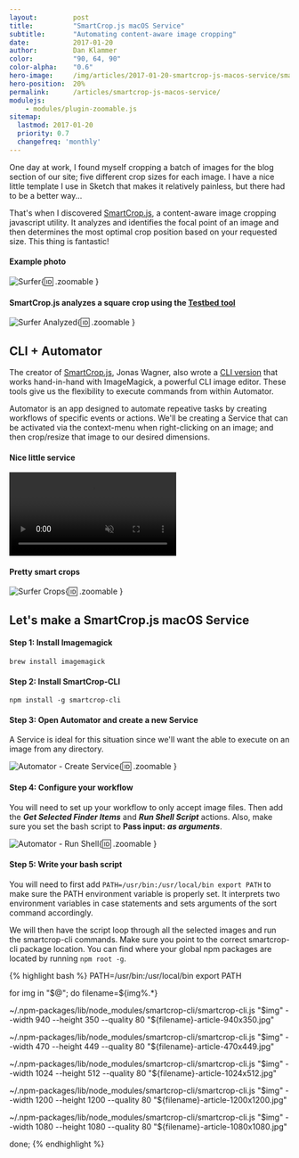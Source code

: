 ```yaml
---
layout:         post
title:          "SmartCrop.js macOS Service"
subtitle:       "Automating content-aware image cropping"
date:           2017-01-20
author:         Dan Klammer
color:          "90, 64, 90"
color-alpha:    "0.6"
hero-image:     /img/articles/2017-01-20-smartcrop-js-macos-service/smartcrop-js-macos-service-hero.jpg
hero-position:  20%
permalink:      /articles/smartcrop-js-macos-service/
modulejs:
    - modules/plugin-zoomable.js
sitemap:
  lastmod: 2017-01-20
  priority: 0.7
  changefreq: 'monthly'
---
```


One day at work, I found myself cropping a batch of images for the blog section of our site; five different crop sizes for each image. I have a nice little template I use in Sketch that makes it relatively painless, but there had to be a better way...

That's when I discovered [SmartCrop.js], a content-aware image cropping javascript utility. It analyzes and identifies the focal point of an image and then determines the most optimal crop position based on your requested size. This thing is fantastic!

#### **Example photo**

![Surfer](/img/articles/2017-01-20-smartcrop-js-macos-service/smartcrop-js-macos-service-hero.jpg){:id: .zoomable }


#### **SmartCrop.js analyzes a square crop using the [Testbed tool]**

![Surfer Analyzed](/img/articles/2017-01-20-smartcrop-js-macos-service/surfer-analyzed.jpg){:id: .zoomable }



## CLI + Automator

The creator of [SmartCrop.js], Jonas Wagner, also wrote a [CLI version] that works hand-in-hand with ImageMagick, a powerful CLI image editor. These tools give us the flexibility to execute commands from within Automator.

Automator is an app designed to automate repeative tasks by creating workflows of specific events or actions. We'll be creating a Service that can be activated via the context-menu when right-clicking on an image; and then crop/resize that image to our desired dimensions.


#### **Nice little service**

<p><video src="/img/articles/2017-01-20-smartcrop-js-macos-service/surfer-generate.mp4" autoplay loop muted webkit-playsinline playsinline class="zoomable"></video></p>


#### **Pretty smart crops**

![Surfer Crops](/img/articles/2017-01-20-smartcrop-js-macos-service/surfer-crops.jpg){:id: .zoomable }



## Let's make a SmartCrop.js macOS Service

#### **Step 1: Install Imagemagick**  
`brew install imagemagick`

#### **Step 2: Install SmartCrop-CLI**  
`npm install -g smartcrop-cli`

#### **Step 3: Open Automator and create a new Service**

A Service is ideal for this situation since we'll want the able to execute on an image from any directory.

![Automator - Create Service](/img/articles/2017-01-20-smartcrop-js-macos-service/automator-service.png){:id: .zoomable }


#### **Step 4: Configure your workflow**  

You will need to set up your workflow to only accept image files. Then add the ***Get Selected Finder Items*** and ***Run Shell Script*** actions. Also, make sure you set the bash script to **Pass input:** ***as arguments***.

![Automator - Run Shell](/img/articles/2017-01-20-smartcrop-js-macos-service/automator-run-shell.png){:id: .zoomable }


#### **Step 5: Write your bash script**  

You will need to first add `PATH=/usr/bin:/usr/local/bin export PATH` to make sure the PATH environment variable is properly set. It interprets two environment variables in case statements and sets arguments of the sort command accordingly. 

We will then have the script loop through all the selected images and run the smartcrop-cli commands. Make sure you point to the correct smartcrop-cli package location. You can find where your global npm packages are located by running `npm root -g`.


{% highlight bash %}
PATH=/usr/bin:/usr/local/bin export PATH

for img in "$@"; do
  filename=${img%.*}

  ~/.npm-packages/lib/node_modules/smartcrop-cli/smartcrop-cli.js "$img" --width 940 --height 350 --quality 80 "${filename}-article-940x350.jpg"

  ~/.npm-packages/lib/node_modules/smartcrop-cli/smartcrop-cli.js "$img" --width 470 --height 449 --quality 80 "${filename}-article-470x449.jpg"

  ~/.npm-packages/lib/node_modules/smartcrop-cli/smartcrop-cli.js "$img" --width 1024 --height 512 --quality 80 "${filename}-article-1024x512.jpg"

  ~/.npm-packages/lib/node_modules/smartcrop-cli/smartcrop-cli.js "$img" --width 1200 --height 1200 --quality 80 "${filename}-article-1200x1200.jpg"

  ~/.npm-packages/lib/node_modules/smartcrop-cli/smartcrop-cli.js "$img" --width 1080 --height 1080 --quality 80 "${filename}-article-1080x1080.jpg"

done;
{% endhighlight %}



[SmartCrop.js]: https://github.com/jwagner/smartcrop.js
[CLI version]: https://github.com/jwagner/smartcrop-cli
[smartcrop-cli]: https://github.com/jwagner/smartcrop-cli
[ImageMagick]: https://www.imagemagick.org/
[Testbed tool]: https://29a.ch/sandbox/2014/smartcrop/examples/testbed.html

